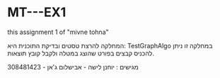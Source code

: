 # MT---EX1
this assignment 1 of "mivne tohna"

המחלקה להרצת טסטים ובדיקת התוכנית היא:
TestGraphAlgo
במחלקה זו ניתן להכניס קבצים בפורט שהוצג במטלה ולקבל קובץ תוצאות.

מגישים :
יוחנן לישה - 
אבישלום ג'אן - 308481423

